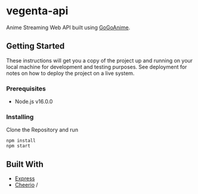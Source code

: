 # vegenta-api

Anime Streaming Web API built using [GoGoAnime](https://www18.gogoanime.io/).

## Getting Started

These instructions will get you a copy of the project up and running on your local machine for development and testing purposes. See deployment for notes on how to deploy the project on a live system.

### Prerequisites

- Node.js v16.0.0

### Installing

Clone the Repository and run

```
npm install
npm start
```

## Built With

- [Express](https://expressjs.com/)
- [Cheerio](https://cheerio.js.org/)
/
